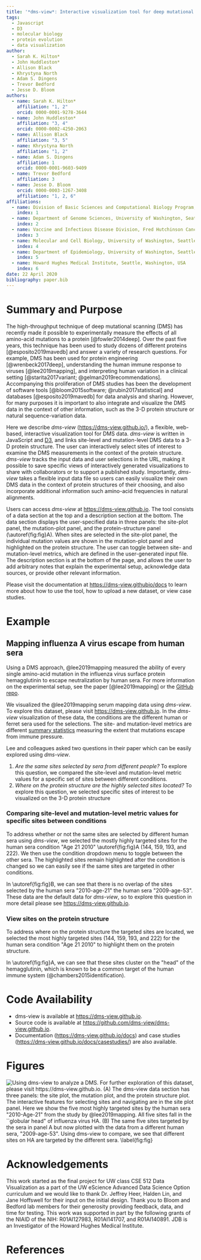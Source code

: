 ```yaml
---
title: '*dms-view*: Interactive visualization tool for deep mutational scanning experiments'
tags:
  - Javascript
  - D3
  - molecular biology
  - protein evolution
  - data visualization
author:
  - Sarah K. Hilton*
  - John Huddleston*
  - Allison Black
  - Khrystyna North
  - Adam S. Dingens
  - Trevor Bedford
  - Jesse D. Bloom
authors:
  - name: Sarah K. Hilton*
    affiliation: "1, 2"
    orcid: 0000-0001-9278-3644
  - name: John Huddleston*
    affiliation: "3, 4"
    orcid: 0000-0002-4250-2063
  - name: Allison Black
    affiliation: "3, 5"
  - name: Khrystyna North
    affiliation: "1, 2"
  - name: Adam S. Dingens
    affiliation: 1
    orcid: 0000-0001-9603-9409
  - name: Trevor Bedford
    affiliation: 3
  - name: Jesse D. Bloom
    orcid: 0000-0003-1267-3408
    affiliation: "1, 2, 6"
affiliations:
  - name: Division of Basic Sciences and Computational Biology Program, Fred Hutchinson Cancer Research Center, Seattle, WA, USA
    index: 1
  - name: Department of Genome Sciences, University of Washington, Seattle, WA, United States of America
    index: 2
  - name: Vaccine and Infectious Disease Division, Fred Hutchinson Cancer Research Center, Seattle, WA, USA
    index: 3
  - name: Molecular and Cell Biology, University of Washington, Seattle, WA, USA
    index: 4
  - name: Department of Epidemiology, University of Washington, Seattle, Washington, United States
    index: 5
  - name: Howard Hughes Medical Institute, Seattle, Washington, USA
    index: 6
date: 22 April 2020
bibliography: paper.bib
---
```


# Summary and Purpose

The high-throughput technique of deep mutational scanning (DMS) has recently made it possible to experimentally measure the effects of all amino-acid mutations to a protein [@fowler2014deep].
Over the past five years, this technique has been used to study dozens of different proteins [@esposito2019mavedb] and answer a variety of research questions.
For example, DMS has been used for protein engineering [@wrenbeck2017deep], understanding the human immune response to viruses [@lee2019mapping], and interpreting human variation in a clinical setting [@starita2017variant; @gelman2019recommendations].
Accompanying this proliferation of DMS studies has been the development of software tools [@bloom2015software; @rubin2017statistical] and databases [@esposito2019mavedb] for data analysis and sharing.
However, for many purposes it is important to also integrate and visualize the DMS data in the context of other information, such as the 3-D protein structure or natural sequence-variation data.

Here we describe *dms-view* (https://dms-view.github.io/), a flexible, web-based, interactive visualization tool for DMS data.
*dms-view* is written in JavaScript and [D3](https://d3js.org), and links site-level and mutation-level DMS data to a 3-D protein structure.
The user can interactively select sites of interest to examine the DMS measurements in the context of the protein structure.
*dms-view* tracks the input data and user selections in the URL, making it possible to save specific views of interactively generated visualizations to share with collaborators or to support a published study.
Importantly, *dms-view* takes a flexible input data file so users can easily visualize their own DMS data in the context of protein structures of their choosing, and also incorporate additional information such amino-acid frequencies in natural alignments.

Users can access *dms-view* at https://dms-view.github.io.
The tool consists of a data section at the top and a description section at the bottom.
The data section displays the user-specified data in three panels: the site-plot panel, the mutation-plot panel, and the protein-structure panel (\autoref{fig:fig}A).
When sites are selected in the site-plot panel, the individual mutation values are shown in the mutation-plot panel and highlighted on the protein structure.
The user can toggle between site- and mutation-level metrics, which are defined in the user-generated input file.
The description section is at the bottom of the page, and allows the user to add arbitrary notes that explain the experimental setup, acknowledge data sources, or provide other relevant information.

Please visit the documentation at https://dms-view.githubio/docs to learn more about how to use the tool, how to upload a new dataset, or view case studies.

# Example

## Mapping influenza A virus escape from human sera

Using a DMS approach, @lee2019mapping measured the ability of every single amino-acid mutation in the influenza virus surface protein hemagglutinin to escape neutralization by human sera.
For more information on the experimental setup, see the paper [@lee2019mapping] or the [GitHub repo](https://github.com/jbloomlab/map_flu_serum_Perth2009_H3_HA).

We visualized the @lee2019mapping serum mapping data using *dms-view*.
To explore this dataset, please visit https://dms-view.github.io.
In the *dms-view* visualization of these data, the conditions are the different human or ferret sera used for the selections.
The site- and mutation-level metrics are different [summary statistics](https://jbloomlab.github.io/dms_tools2/diffsel.html) measuring the extent that mutations escape from immune pressure.

Lee and colleagues asked two questions in their paper which can be easily explored using *dms-view*.

  1. *Are the same sites selected by sera from different people?* To explore this question, we compared the site-level and mutation-level metric values for a specific set of sites between different conditions.
  2. *Where on the protein structure are the highly selected sites located?* To explore this question, we selected specific sites of interest to be visualized on the 3-D protein structure

### Comparing site-level and mutation-level metric values for specific sites between conditions

To address whether or not the same sites are selected by different human sera using *dms-view*, we selected the mostly highly targeted sites for the human sera condition "Age 21 2010" \autoref{fig:fig}A (144, 159, 193, and 222).
We then use the condition dropdown menu to toggle between the other sera.
The highlighted sites remain highlighted after the condition is changed so we can easily see if the same sites are targeted in other conditions.

In \autoref{fig:fig}B, we can see that there is no overlap of the sites selected by the human sera "2010-age-21" the human sera "2009-age-53".
These data are the default data for *dms-view*, so to explore this question in more detail please see https://dms-view.github.io.

### View sites on the protein structure

To address where on the protein structure the targeted sites are located, we selected the most highly targeted sites (144, 159, 193, and 222) for the human sera condition "Age 21 2010" to highlight them on the protein structure.

In \autoref{fig:fig}A, we can see that these sites cluster on the "head" of the hemagglutinin, which is known to be a common target of the human immune system (@chambers2015identification).

# Code Availability

- dms-view is available at https://dms-view.github.io.
- Source code is available at https://github.com/dms-view/dms-view.github.io.
- Documentation (https://dms-view.github.io/docs) and case studies (https://dms-view.github.io/docs/casestudies/) are also available.

# Figures

![Using *dms-view* to analyze a DMS. For further exploration of this dataset, please visit https://dms-view.github.io. **(A)** The *dms-view* data section has three panels: the site plot, the mutation plot, and the protein structure plot. The interactive features for selecting sites and navigating are in the site plot panel. Here we show the five most highly targeted sites by the human sera "2010-Age-21" from the study by @lee2019mapping. All five sites fall in the ``globular head" of influenza virus HA. **(B)** The same five sites targeted by the sera in panel **A** but now plotted with the data from a different human sera, "2009-age-53". Using *dms-view* to compare, we see that different sites on HA are targeted by the different sera. \label{fig:fig}](fig/fig.png)

# Acknowledgements

This work started as the final project for UW class CSE 512 Data Visualization as a part of the UW eScience Advanced Data Science Option curriculum and we would like to thank Dr. Jeffrey Heer, Halden Lin, and Jane Hoffswell for their input on the initial design.
Thank you to Bloom and Bedford lab members for their generosity providing feedback, data, and time for testing.
This work was supported in part by the following grants of the NIAID of the NIH: R01AI127983, R01AI141707, and R01AI140891.
JDB is an Investigator of the Howard Hughes Medical Institute.

# References
